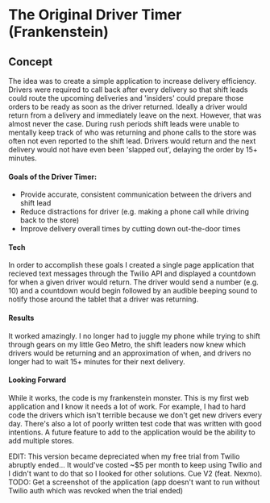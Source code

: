 # The Original Driver Timer (Frankenstein)

## Concept

The idea was to create a simple application to increase delivery efficiency. Drivers were required to call back after every delivery so that shift leads could route the upcoming deliveries and 'insiders' could prepare those orders to be ready as soon as the driver returned. Ideally a driver would return from a delivery and immediately leave on the next. However, that was almost never the case. During rush periods shift leads were unable to mentally keep track of who was returning and phone calls to the store was often not even reported to the shift lead. Drivers would return and the next delivery would not have even been 'slapped out', delaying the order by 15+ minutes.

#### Goals of the Driver Timer:

* Provide accurate, consistent communication between the drivers and shift lead
* Reduce distractions for driver (e.g. making a phone call while driving back to the store)
* Improve delivery overall times by cutting down out-the-door times

#### Tech

In order to accomplish these goals I created a single page application that recieved text messages through the Twilio API and displayed a countdown for when a given driver would return. The driver would send a number (e.g. 10) and a countdown would begin followed by an audible beeping sound to notify those around the tablet that a driver was returning.
#### Results

It worked amazingly. I no longer had to juggle my phone while trying to shift through gears on my little Geo Metro, the shift leaders now knew which drivers would be returning and an approximation of when, and drivers no longer had to wait 15+ minutes for their next delivery. 

#### Looking Forward

While it works, the code is my frankenstein monster. This is my first web application and I know it needs a lot of work. For example, I had to hard code the drivers which isn't terrible because we don't get new drivers every day. There's also a lot of poorly written test code that was written with good intentions. A future feature to add to the application would be the ability to add multiple stores.

EDIT: This version became depreciated when my free trial from Twilio abruptly ended... It would've costed ~$5 per month to keep using Twilio and I didn't want to do that so I looked for other solutions. Cue V2 (feat. Nexmo).
TODO: Get a screenshot of the application (app doesn't want to run without Twilio auth which was revoked when the trial ended)